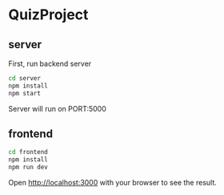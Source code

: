 # QuizProject

## server

First, run backend server

```bash
cd server
npm install
npm start

```

Server will run on PORT:5000

## frontend

```bash
cd frontend
npm install
npm run dev

```

Open [http://localhost:3000](http://localhost:3000) with your browser to see the result.
